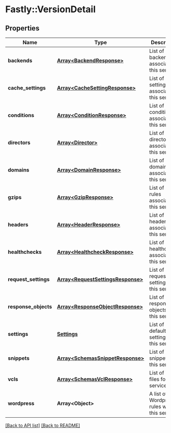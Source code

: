 # Fastly::VersionDetail

## Properties

| Name | Type | Description | Notes |
| ---- | ---- | ----------- | ----- |
| **backends** | [**Array&lt;BackendResponse&gt;**](BackendResponse.md) | List of backends associated to this service. | [optional] |
| **cache_settings** | [**Array&lt;CacheSettingResponse&gt;**](CacheSettingResponse.md) | List of cache settings associated to this service. | [optional] |
| **conditions** | [**Array&lt;ConditionResponse&gt;**](ConditionResponse.md) | List of conditions associated to this service. | [optional] |
| **directors** | [**Array&lt;Director&gt;**](Director.md) | List of directors associated to this service. | [optional] |
| **domains** | [**Array&lt;DomainResponse&gt;**](DomainResponse.md) | List of domains associated to this service. | [optional] |
| **gzips** | [**Array&lt;GzipResponse&gt;**](GzipResponse.md) | List of gzip rules associated to this service. | [optional] |
| **headers** | [**Array&lt;HeaderResponse&gt;**](HeaderResponse.md) | List of headers associated to this service. | [optional] |
| **healthchecks** | [**Array&lt;HealthcheckResponse&gt;**](HealthcheckResponse.md) | List of healthchecks associated to this service. | [optional] |
| **request_settings** | [**Array&lt;RequestSettingsResponse&gt;**](RequestSettingsResponse.md) | List of request settings for this service. | [optional] |
| **response_objects** | [**Array&lt;ResponseObjectResponse&gt;**](ResponseObjectResponse.md) | List of response objects for this service. | [optional] |
| **settings** | [**Settings**](Settings.md) | List of default settings for this service. | [optional] |
| **snippets** | [**Array&lt;SchemasSnippetResponse&gt;**](SchemasSnippetResponse.md) | List of VCL snippets for this service. | [optional] |
| **vcls** | [**Array&lt;SchemasVclResponse&gt;**](SchemasVclResponse.md) | List of VCL files for this service. | [optional] |
| **wordpress** | **Array&lt;Object&gt;** | A list of Wordpress rules with this service. | [optional] |

[[Back to API list]](../../README.md#endpoints) [[Back to README]](../../README.md)

